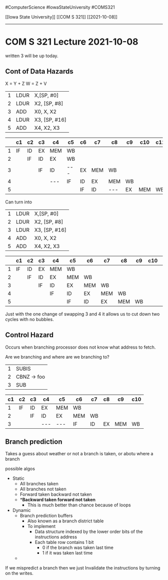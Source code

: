 #ComputerScience  #IowaStateUniversity #COMS321 


[[Iowa State University]] [[COM S 321]] [[2021-10-08]]

---

# COM S 321 Lecture 2021-10-08


written 3 will be up today.

## Cont of Data Hazards

X = Y + Z
W = Z + V

|     |      |               |
| --- | ---- | ------------- |
| 1   | LDUR | X,[SP, #0]    |
| 2   | LDUR | X2, [SP, #8]  |
| 3   | ADD  | X0, X, X2     |
| 4   | LDUR | X3, [SP, #16] |
| 5   | ADD  | X4, X2, X3    | 


|     | c1  | c2  | c3  | c4  | c5  | c6  | c7  | c8  | c9  | c10 | c11 |
| --- | --- | --- | --- | --- | --- | --- | --- | --- | --- | --- | --- |
| 1   | IF  | ID  | EX  | MEM | WB  |     |     |     |     |     |     |
| 2   |     | IF  | ID  | EX  | WB  |     |     |     |     |     |     |
| 3   |     |     | IF  | ID  | --- | EX  | MEM | WB  |     |     |     |
| 4   |     |     |     | --- | IF  | ID  | EX  | MEM | WB  |     |     |
| 5   |     |     |     |     |     | IF  | ID  | --- | EX  | MEM |  WB   |


Can turn into 


|     |      |               |
| --- | ---- | ------------- |
| 1   | LDUR | X,[SP, #0]    |
| 2   | LDUR | X2, [SP, #8]  |
| 3   | LDUR | X3, [SP, #16] |
| 4   | ADD  | X0, X, X2     |
| 5   | ADD  | X4, X2, X3    |


|     | c1  | c2  | c3  | c4  | c5  | c6  | c7  | c8  | c9  | c10 | c11 |
| --- | --- | --- | --- | --- | --- | --- | --- | --- | --- | --- | --- |
| 1   | IF  | ID  | EX  | MEM | WB  |     |     |     |     |     |     |
| 2   |     | IF  | ID  | EX  | MEM | WB  |     |     |     |     |     |
| 3   |     |     | IF  | ID  | EX  | MEM | WB  |     |     |     |     |
| 4   |     |     |     | IF  | ID  | EX  | MEM | WB  |     |     |     |
| 5   |     |     |     |     | IF  | ID  | EX  | MEM | WB  |     |     |

Just with the one change of swapping 3 and 4 it allows us to cut down two cycles with no bubbles. 




## Control Hazard

Occurs when branching processor does not know what address to fetch. 

Are we branching and where are we branching to? 

|     |              |
| --- | ------------ |
| 1   | SUBIS        |
| 2   | CBNZ  -> foo |
| 3   | SUB             |

| c1  | c2  | c3  | c4  | c5  | c6  | c7  | c8  | c9  | c10 |
| --- | --- | --- | --- | --- | --- | --- | --- | --- | --- |
| 1   | IF  | ID  | EX  | MEM | WB  |     |     |     |     |
| 2   |     | IF  | ID  | EX  | MEM | WB  |     |     |     |
| 3   |     |     | --- | --- | IF  | ID  | EX  | MEM | WB  | 


## Branch prediction

Takes a guess about weather or not a branch is taken, or abotu where a branch 

possible algos 
- Static 
	- All branches taken 
	- All branches not taken
	- Forward taken backward not taken
	- ***Backward taken forward not taken** 
		- This is much better than chance because of loops
- Dynamic
	- Branch prediction buffers
		- Also known as a branch district table
		- To implement
			- Data structure indexed by the lower order bits of the instructions address 
			- Each table row contains 1 bit
				- 0 if the branch was taken last time 
				- 1 if it was taken last time
	- 

If we mispredict a branch then we just Invalidate the instructions by turning on the writes. 

